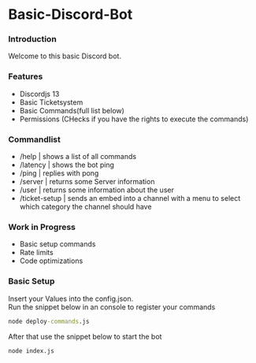 # Basic-Discord-Bot

### Introduction

Welcome to this basic Discord bot.

### Features

 * Discordjs 13
 * Basic Ticketsystem
 * Basic Commands(full list below)
 * Permissions (CHecks if you have the rights to execute the commands)

### Commandlist

 * /help | shows a list of all commands
 * /latency | shows the bot ping
 * /ping | replies with pong
 * /server | returns some Server information
 * /user | returns some information about the user
 * /ticket-setup | sends an embed into a channel with a menu to select which category the channel should have

### Work in Progress

 * Basic setup commands
 * Rate limits
 * Code optimizations


### Basic Setup

Insert your Values into the config.json.  
Run the snippet below in an console to register your commands
```cmd
node deploy-commands.js
```

After that use the snippet below to start the bot

```cmd
node index.js
```
